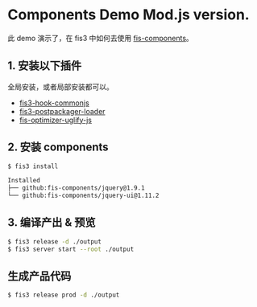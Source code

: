 Components Demo Mod.js version.
=======================================

此 demo 演示了，在 fis3 中如何去使用 [fis-components](https://github.com/fis-components/components)。

## 1. 安装以下插件
全局安装，或者局部安装都可以。

* [fis3-hook-commonjs](https://github.com/fex-team/fis3-hook-commonjs)
* [fis3-postpackager-loader](https://github.com/fex-team/fis3-postpackager-loader)
* [fis-optimizer-uglify-js](https://github.com/fex-team/fis-optimizer-uglify-js)

## 2. 安装 components

```bash
$ fis3 install

Installed
├── github:fis-components/jquery@1.9.1
└── github:fis-components/jquery-ui@1.11.2
```

## 3. 编译产出 & 预览

```bash
$ fis3 release -d ./output
$ fis3 server start --root ./output
```

## 生成产品代码

```bash
$ fis3 release prod -d ./output
```
